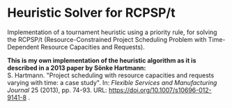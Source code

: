 # Heuristic Solver for RCPSP/t
Implementation of a tournament heuristic using a priority rule, for solving the RCPSP/t (Resource-Constrained Project Scheduling Problem with Time-Dependent Resource Capacities and Requests).

**This is my own implementation of the heuristic algorithm as it is described in a 2013 paper by Sönke Hartmann:**<br />
S. Hartmann. "Project scheduling with resource capacities and requests varying with time: a case study". In: _Flexible Services and Manufacturing Journal_ 25 (2013), pp. 74-93. URL: https://doi.org/10.1007/s10696-012-9141-8 .
